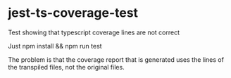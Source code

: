 # jest-ts-coverage-test
Test showing that typescript coverage lines are not correct

Just npm install && npm run test

The problem is that the coverage report that is generated uses the lines of the transpiled files, not the original files.
